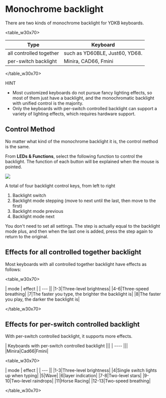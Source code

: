 # Monochrome backlight

There are two kinds of monochrome backlight for YDKB keyboards.

<table_w30x70>

| Type | Keyboard |
| --- | --- |
| all controlled together | such as YD60BLE, Just60, YD68. |
| per-switch backlight | Minira, CAD66, Fmini |

</table_w30x70>

<div class="hint">
<subtitle>HINT</subtitle>

  - Most customized keyboards do not pursue fancy lighting effects, so most of them just have a backlight, and the monochromatic backlight with unified control is the majority.
  - Only the keyboards with per-switch controlled backlight can support a variety of lighting effects, which requires hardware support.
</div>




## Control Method

No matter what kind of the monochrome backlight it is, the control method is the same.

From **LEDs & Functions**, select the following function to control the backlight. The function of each button will be explained when the mouse is pointed.

![](assets/backlight-01.png?)

A total of four backlight control keys, from left to right
  1. Backlight switch
  2. Backlight mode stepping (move to next until the last, then move to the first)
  3. Backlight mode previous
  4. Backlight mode next

You don't need to set all settings. The step is actually equal to the backlight mode plus, and then when the last one is added, press the step again to return to the original.


## Effects for all controlled together backlight

Most keyboards with all controlled together backlight have effects as follows:

<table_w30x70>

| mode | effect |
| --- ||
|1-3|Three-level brightness|
|4-6|Three-speed breathing|
|7|The faster you type, the brighter the backlight is|
|8|The faster you play, the darker the backlight is|

</table_w30x70>


## Effects for per-switch controlled backlight

With per-switch controlled backlight, it supports more effects. 

| Keyboards with per-switch controlled backlight |||
| ---- |||
|Minira|Cad66|Fmini|

<table_w30x70>

| mode | effect |
| --- ||
|1-3|Three-level brightness|
|4|Single switch lights up when typing|
|5|Wave|
|6|layer indication|
|7-8|Two-level stars|
|9-10|Two-level raindrops|
|11|Horse Racing|
|12-13|Two-speed breathing|

</table_w30x70>
